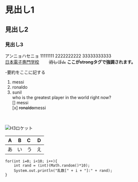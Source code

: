 # 見出し1
## 見出し2
### 見出し3

アンニョハセニョ 
11111111 
2222222222 
33333333333  
[日本電子専門学校](https://www.jec.ac.jp/)　　
~~消しゴム~~
__ここがstrongタグで強調されます。__

 -要約をここに記する
 1. messi  
 1. ronaldo
 1. sunil  
who is the greatest player in  the world right now?  
[]  messi  
[x]  ~~ronaldo~~messi

　



![H3ロケット](https://s.france24.com/media/display/451ed2b8-eed6-11ea-afdd-005056bf87d6/w:1280/p:16x9/messi-1805.jpg)

|A|B|C|D|  
|-|:-:|:-|-|  
|あ|い|う|え|

```
for(int i=0; i<10; i++){
    int rand = (int)(Math.random()*10);
    System.out.println("乱数[" + i + "]:" + rand);
}
```
